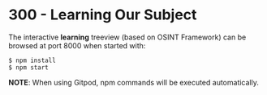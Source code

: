 # 300 - Learning Our Subject

The interactive **learning** treeview (based on OSINT Framework) can be browsed at port 8000 when started with:

```
$ npm install
$ npm start
```

**NOTE**: When using Gitpod, npm commands will be executed automatically.
